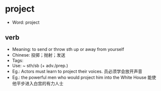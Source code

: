 # project

- Word: project

## verb

- Meaning: to send or throw sth up or away from yourself
- Chinese: 投掷；抛射；发送
- Tags: 
- Use: ~ sth/sb (+ adv./prep.)
- Eg.: Actors must learn to project their voices. 员必须学会放开声音
- Eg.: the powerful men who would project him into the White House 能使他平步进入白宫的有力人士

